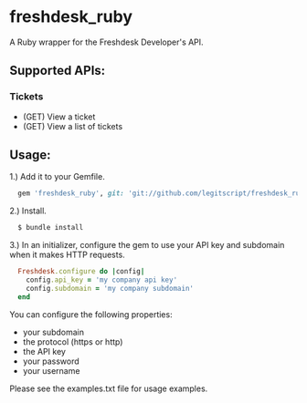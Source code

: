 # freshdesk_ruby

A Ruby wrapper for the Freshdesk Developer's API.

## Supported APIs:

### Tickets
* (GET) View a ticket
* (GET) View a list of tickets

## Usage:

1.) Add it to your Gemfile.

```ruby
  gem 'freshdesk_ruby', git: 'git://github.com/legitscript/freshdesk_ruby.git', branch: 'master'
```

2.) Install.

```bash
  $ bundle install
```

3.) In an initializer, configure the gem to use your API key and subdomain when it makes HTTP requests.

```ruby
  Freshdesk.configure do |config|
    config.api_key = 'my company api key'
    config.subdomain = 'my company subdomain'
  end
```

You can configure the following properties:

* your subdomain
* the protocol (https or http)
* the API key
* your password
* your username

Please see the examples.txt file for usage examples.

